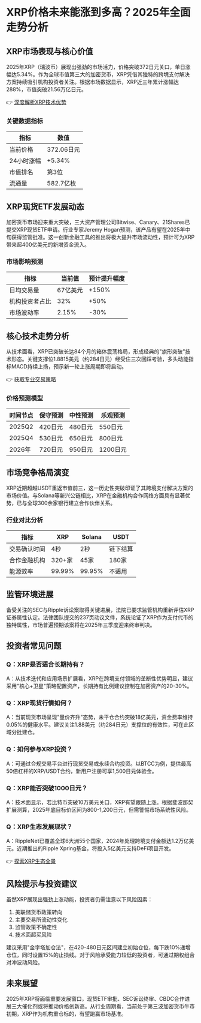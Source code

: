 # XRP价格未来能涨到多高？2025年全面走势分析

## XRP市场表现与核心价值
2025年XRP（瑞波币）展现出强劲的市场活力，价格突破372日元关口，单日涨幅达5.34%。作为全球市值第三大的加密货币，XRP凭借其独特的跨境支付解决方案持续吸引机构投资者关注。根据市场数据显示，XRP近三年累计涨幅达288%，市值突破21.56万亿日元。

👉 [深度解析XRP技术优势](https://bit.ly/okx_welcome)

### 关键数据指标
| 指标        | 数值          |
|-------------|---------------|
| 当前价格    | 372.06日元    |
| 24小时涨幅  | +5.34%        |
| 市值排名    | 第3位         |
| 流通量      | 582.7亿枚     |

## XRP现货ETF发展动态
加密货币市场迎来重大突破，三大资产管理公司Bitwise、Canary、21Shares已提交XRP现货ETF申请。行业专家Jeremy Hogan预测，该产品有望在2025年中旬获得监管批准。这一创新金融工具的推出将极大提升市场流动性，预计可为XRP带来超400亿美元的新增资金流入。

### 市场影响预测
| 指标            | 当前值      | 预计提升幅度 |
|-----------------|------------|--------------|
| 日均交易量      | 67亿美元   | +150%        |
| 机构投资者占比  | 32%        | +50%         |
| 市场波动率      | 2.15%      | -30%         |

## 核心技术走势分析
从技术面看，XRP已突破长达84个月的箱体震荡格局，形成经典的"旗形突破"技术形态。关键支撑位1.8815美元（约284日元）经受住三次回踩考验，多头动能指标MACD持续上扬，预示新一轮上涨周期即将启动。

👉 [获取专业交易策略](https://bit.ly/okx_welcome)

### 价格预测模型
| 时间节点 | 保守预测 | 中性预测 | 乐观预测 |
|----------|----------|----------|----------|
| 2025Q2   | 420日元  | 480日元  | 550日元  |
| 2025Q4   | 530日元  | 650日元  | 800日元  |
| 2026年   | 720日元  | 950日元  | 1200日元 |

## 市场竞争格局演变
XRP近期超越USDT重返市值前三，这一历史性突破印证了其跨境支付解决方案的市场价值。与Solana等新兴公链相比，XRP在金融机构合作网络方面具有显著优势，已与全球300余家银行建立合作伙伴关系。

### 行业对比分析
| 指标          | XRP       | Solana    | USDT      |
|---------------|-----------|-----------|-----------|
| 交易确认时间  | 4秒       | 2秒       | 链下结算  |
| 合作金融机构  | 320+家    | 45家      | 180家     |
| 能源效率      | 99.99%    | 99.95%    | 不适用    |

## 监管环境进展
备受关注的SEC与Ripple诉讼案取得关键进展，法院已要求监管机构重新评估XRP证券属性认定。法律团队提交的237页动议文件，系统论证了XRP作为支付代币的独特属性，市场普遍预期该案将在2025年三季度迎来终审判决。

## 投资者常见问题

### Q：XRP是否适合长期持有？
A：从技术迭代和应用场景扩展看，XRP在跨境支付领域的垄断性优势明显，建议采用"核心+卫星"策略配置资产，长期持有比例建议控制在加密资产的20-30%。

### Q：XRP现货行情如何？
A：当前现货市场呈现"量价齐升"态势，未平仓合约突破18亿美元，资金费率维持0.05%的健康水平。建议关注1.88美元（约284日元）支撑位的有效性，可在此区域分批建仓。

### Q：如何参与XRP投资？
A：可通过合规交易平台进行现货交易或永续合约投资。以BTCC为例，提供最高50倍杠杆的XRP/USDT合约，新用户注册可享1,500日元体验金。

### Q：XRP能否突破1000日元？
A：技术面显示，若比特币突破10万美元关口，XRP有望跟随上涨。根据斐波那契扩展测算，2025年底目标价区间为800-1,200日元，但需警惕市场系统性风险。

### Q：XRP生态发展现状？
A：RippleNet已覆盖全球6大洲55个国家，2024年处理跨境支付金额达1.2万亿美元。近期推出的Ripple Xpring基金，将投入5亿美元支持DeFi项目开发。

👉 [探索XRP生态全景](https://bit.ly/okx_welcome)

## 风险提示与投资建议
虽然XRP展现出强劲上涨动能，投资者仍需注意以下风险因素：
1. 美联储货币政策转向
2. 主要交易所流动性变化
3. 监管政策不确定性
4. 技术面超买风险

建议采用"金字塔加仓法"，在420-480日元区间建立初始仓位，每下跌10%递增仓位，同时设置15%的止损线。对于风险承受能力较低的投资者，可通过期权组合对冲波动风险。

## 未来展望
2025年XRP将面临重要发展窗口，现货ETF审批、SEC诉讼终审、CBDC合作进展三大催化剂或将推动价格创新高。从行业周期看，当前处于第三波加密货币牛市初期，XRP作为机构重仓标的，有望跑赢市场基准。
